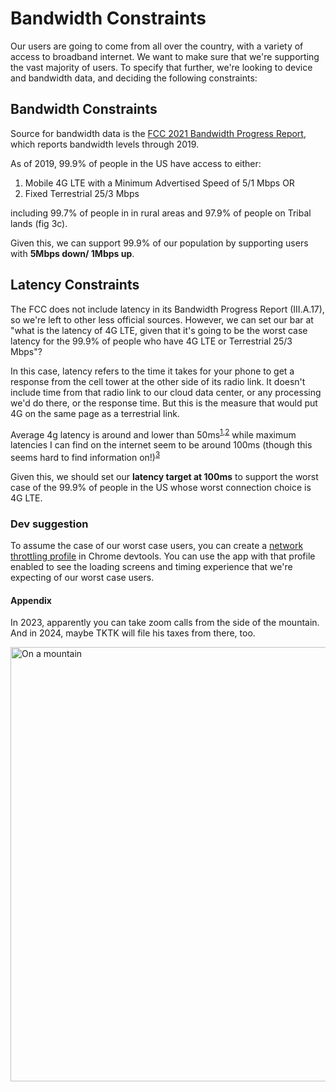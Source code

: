 # Bandwidth Constraints

Our users are going to come from all over the country, with a variety of access to broadband internet. We want to make sure that we're supporting the vast majority of users. To specify that further, we're looking to device and bandwidth data, and deciding the following constraints:

## Bandwidth Constraints

Source for bandwidth data is the [FCC 2021 Bandwidth Progress Report](https://docs.fcc.gov/public/attachments/FCC-21-18A1.pdf), which reports bandwidth levels through 2019. 

As of 2019, 99.9% of people in the US have access to either:
1. Mobile 4G LTE
with a Minimum Advertised Speed of 5/1 Mbps OR
2. Fixed Terrestrial 25/3 Mbps 

including 99.7% of people in in rural areas and 97.9% of people on Tribal lands (fig 3c).

Given this, we can support 99.9% of our population by supporting users with **5Mbps down/ 1Mbps up**. 

## Latency Constraints

The FCC does not include latency in its Bandwidth Progress Report (III.A.17), so we're left to other less official sources. However, we can set our bar at "what is the latency of 4G LTE, given that it's going to be the worst case latency for the 99.9% of people who have 4G LTE or Terrestrial 25/3 Mbps"?

In this case, latency refers to the time it takes for your phone to get a response from the cell tower at the other side of its radio link. It doesn't include time from that radio link to our cloud data center, or any processing we'd do there, or the response time. But this is the measure that would put 4G on the same page as a terrestrial link. 

Average 4g latency is around and lower than 50ms<sup>[1](https://www.statista.com/statistics/818205/4g-and-3g-network-latency-in-the-united-states-2017-by-provider/),[2](https://www.lightreading.com/mobile/4g-lte/lte-a-latent-problem/d/d-id/690536)</sup> while maximum latencies I can find on the internet seem to be around 100ms (though this seems hard to find information on!)<sup>[3](https://www.researchgate.net/figure/Maximum-and-average-latency-in-4G-and-3G-networks-6_fig3_338598740)</sup>

Given this, we should set our **latency target at 100ms** to support the worst case of the 99.9% of people in the US whose worst connection choice is 4G LTE. 

### Dev suggestion
To assume the case of our worst case users, you can create a [network throttling profile](https://developer.chrome.com/docs/devtools/settings/throttling/) in Chrome devtools. You can use the app with that profile enabled to see the loading screens and timing experience that we're expecting of our worst case users. 

#### Appendix

In 2023, apparently you can take zoom calls from the side of the mountain. And in 2024, maybe TKTK will file his taxes from there, too. 

<img width="695" alt="On a mountain" src="https://github-production-user-asset-6210df.s3.amazonaws.com/135663320/251536414-ce525b7c-e795-49cd-ab33-6950a54d5ec4.png?X-Amz-Algorithm=AWS4-HMAC-SHA256&X-Amz-Credential=AKIAVCODYLSA53PQK4ZA%2F20250416%2Fus-east-1%2Fs3%2Faws4_request&X-Amz-Date=20250416T225041Z&X-Amz-Expires=300&X-Amz-Signature=be26cddd37bb08083453688fa707babf3f8ea027eb3d66e0a672b4f4724e4e62&X-Amz-SignedHeaders=host">